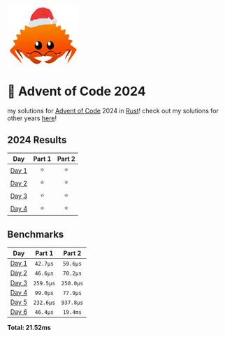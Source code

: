 <img src="./.assets/christmas_ferris.png" width="164">

# 🎄 Advent of Code 2024

my solutions for [Advent of Code](https://adventofcode.com/) 2024 in [Rust](https://www.rust-lang.org/)! check out my solutions for other years [here](https://github.com/rgodha24/advent-of-code)!

<!--- advent_readme_stars table --->
## 2024 Results

| Day | Part 1 | Part 2 |
| :---: | :---: | :---: |
| [Day 1](https://adventofcode.com/2024/day/1) | ⭐ | ⭐ |
| [Day 2](https://adventofcode.com/2024/day/2) | ⭐ | ⭐ |
| [Day 3](https://adventofcode.com/2024/day/3) | ⭐ | ⭐ |
| [Day 4](https://adventofcode.com/2024/day/4) | ⭐ | ⭐ |
<!--- advent_readme_stars table --->

<!--- benchmarking table --->
## Benchmarks

| Day | Part 1 | Part 2 |
| :---: | :---: | :---:  |
| [Day 1](./src/bin/01.rs) | `42.7µs` | `59.6µs` |
| [Day 2](./src/bin/02.rs) | `46.6µs` | `70.2µs` |
| [Day 3](./src/bin/03.rs) | `259.5µs` | `250.0µs` |
| [Day 4](./src/bin/04.rs) | `99.0µs` | `77.9µs` |
| [Day 5](./src/bin/05.rs) | `232.6µs` | `937.8µs` |
| [Day 6](./src/bin/06.rs) | `46.4µs` | `19.4ms` |

**Total: 21.52ms**
<!--- benchmarking table --->

